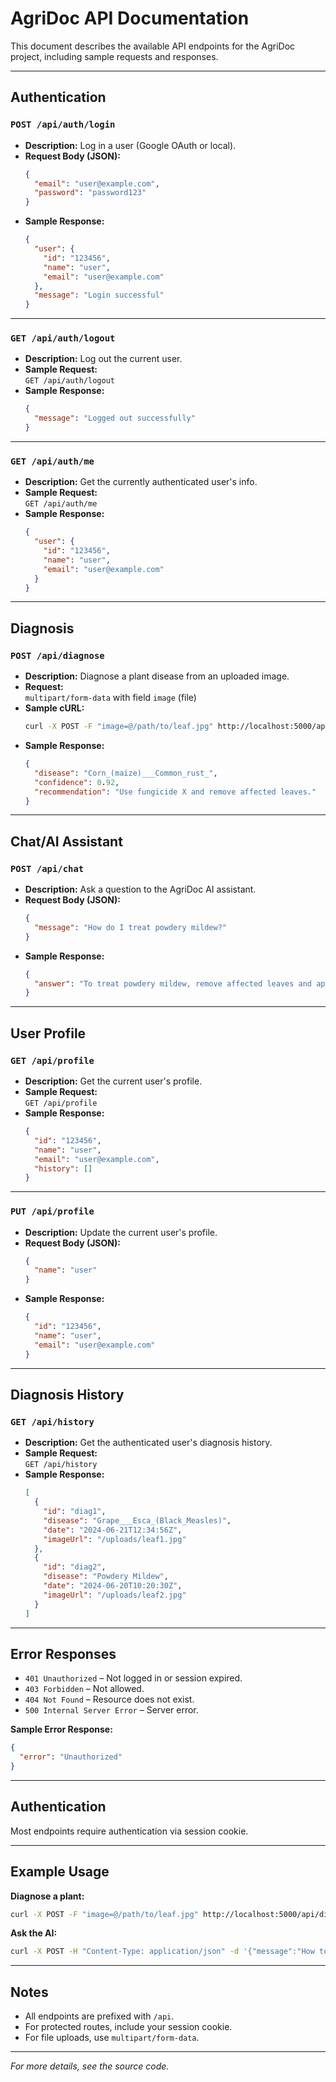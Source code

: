 # AgriDoc API Documentation

This document describes the available API endpoints for the AgriDoc project, including sample requests and responses.

---

## Authentication

### `POST /api/auth/login`
- **Description:** Log in a user (Google OAuth or local).
- **Request Body (JSON):**
  ```json
  {
    "email": "user@example.com",
    "password": "password123"
  }
  ```
- **Sample Response:**
  ```json
  {
    "user": {
      "id": "123456",
      "name": "user",
      "email": "user@example.com"
    },
    "message": "Login successful"
  }
  ```

---

### `GET /api/auth/logout`
- **Description:** Log out the current user.
- **Sample Request:**  
  `GET /api/auth/logout`
- **Sample Response:**
  ```json
  {
    "message": "Logged out successfully"
  }
  ```

---

### `GET /api/auth/me`
- **Description:** Get the currently authenticated user's info.
- **Sample Request:**  
  `GET /api/auth/me`
- **Sample Response:**
  ```json
  {
    "user": {
      "id": "123456",
      "name": "user",
      "email": "user@example.com"
    }
  }
  ```

---

## Diagnosis

### `POST /api/diagnose`
- **Description:** Diagnose a plant disease from an uploaded image.
- **Request:**  
  `multipart/form-data` with field `image` (file)
- **Sample cURL:**
  ```bash
  curl -X POST -F "image=@/path/to/leaf.jpg" http://localhost:5000/api/diagnose
  ```
- **Sample Response:**
  ```json
  {
    "disease": "Corn_(maize)___Common_rust_",
    "confidence": 0.92,
    "recommendation": "Use fungicide X and remove affected leaves."
  }
  ```

---

## Chat/AI Assistant

### `POST /api/chat`
- **Description:** Ask a question to the AgriDoc AI assistant.
- **Request Body (JSON):**
  ```json
  {
    "message": "How do I treat powdery mildew?"
  }
  ```
- **Sample Response:**
  ```json
  {
    "answer": "To treat powdery mildew, remove affected leaves and apply a fungicide recommended for your crop."
  }
  ```

---

## User Profile

### `GET /api/profile`
- **Description:** Get the current user's profile.
- **Sample Request:**  
  `GET /api/profile`
- **Sample Response:**
  ```json
  {
    "id": "123456",
    "name": "user",
    "email": "user@example.com",
    "history": []
  }
  ```

---

### `PUT /api/profile`
- **Description:** Update the current user's profile.
- **Request Body (JSON):**
  ```json
  {
    "name": "user"
  }
  ```
- **Sample Response:**
  ```json
  {
    "id": "123456",
    "name": "user",
    "email": "user@example.com"
  }
  ```

---

## Diagnosis History

### `GET /api/history`
- **Description:** Get the authenticated user's diagnosis history.
- **Sample Request:**  
  `GET /api/history`
- **Sample Response:**
  ```json
  [
    {
      "id": "diag1",
      "disease": "Grape___Esca_(Black_Measles)",
      "date": "2024-06-21T12:34:56Z",
      "imageUrl": "/uploads/leaf1.jpg"
    },
    {
      "id": "diag2",
      "disease": "Powdery Mildew",
      "date": "2024-06-20T10:20:30Z",
      "imageUrl": "/uploads/leaf2.jpg"
    }
  ]
  ```

---

## Error Responses

- `401 Unauthorized` – Not logged in or session expired.
- `403 Forbidden` – Not allowed.
- `404 Not Found` – Resource does not exist.
- `500 Internal Server Error` – Server error.

**Sample Error Response:**
```json
{
  "error": "Unauthorized"
}
```

---

## Authentication

Most endpoints require authentication via session cookie.

---

## Example Usage

**Diagnose a plant:**
```bash
curl -X POST -F "image=@/path/to/leaf.jpg" http://localhost:5000/api/diagnose
```

**Ask the AI:**
```bash
curl -X POST -H "Content-Type: application/json" -d '{"message":"How to treat blight?"}' http://localhost:5000/api/chat
```

---

## Notes

- All endpoints are prefixed with `/api`.
- For protected routes, include your session cookie.
- For file uploads, use `multipart/form-data`.

---

*For more details, see the source code.* 